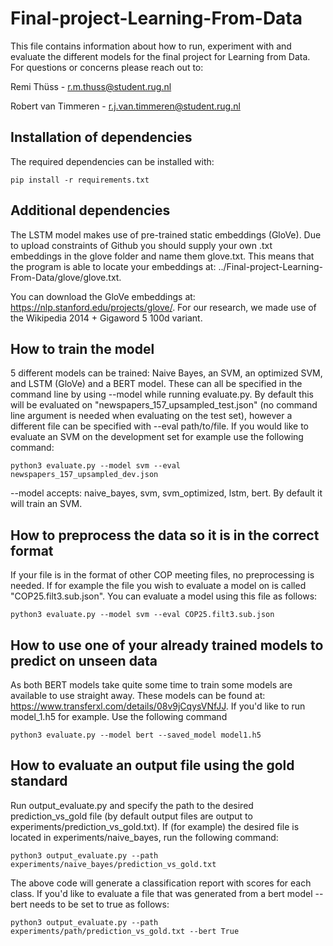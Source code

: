 # Final-project-Learning-From-Data
This file contains information about how to run, experiment with and evaluate the different models for the final project for Learning from Data. For questions or concerns please reach out to:

Remi Thüss - r.m.thuss@student.rug.nl

Robert van Timmeren - r.j.van.timmeren@student.rug.nl

<h2>Installation of dependencies</h2>

The required dependencies can be installed with:
```
pip install -r requirements.txt
```

<h2>Additional dependencies</h2>

The LSTM model makes use of pre-trained static embeddings (GloVe). Due to upload constraints of Github you should supply your own .txt embeddings in the glove folder and name them glove.txt. This means that the program is able to locate your embeddings at: ../Final-project-Learning-From-Data/glove/glove.txt.

You can download the GloVe embeddings at: https://nlp.stanford.edu/projects/glove/. For our research, we made use of the Wikipedia 2014 + Gigaword 5 100d variant.

<h2>How to train the model</h2>

5 different models can be trained: Naive Bayes, an SVM, an optimized SVM, and LSTM (GloVe) and a BERT model. These can all be specified in the command line by using --model <model> while running evaluate.py. By default this will be evaluated on "newspapers_157_upsampled_test.json" (no command line argument is needed when evaluating on the test set), however a different file can be specified with --eval path/to/file. If you would like to evaluate an SVM on the development set for example use the following command:

```
python3 evaluate.py --model svm --eval newspapers_157_upsampled_dev.json
```
--model accepts: naive_bayes, svm, svm_optimized, lstm, bert. By default it will train an SVM.
<h2>How to preprocess the data so it is in the correct format</h2>
If your file is in the format of other COP meeting files, no preprocessing is needed. If for example the file you wish to evaluate a model on is called "COP25.filt3.sub.json". You can evaluate a model using this file as follows:

```
python3 evaluate.py --model svm --eval COP25.filt3.sub.json
```

<h2>How to use one of your already trained models to predict on unseen data</h2>

 As both BERT models take quite some time to train some models are available to use straight away. These models can be found at: https://www.transferxl.com/details/08v9jCqysVNfJJ. If you'd like to run model_1.h5 for example. Use the following command
 ```
 python3 evaluate.py --model bert --saved_model model1.h5
 ```
 
<h2>How to evaluate an output file using the gold standard</h2>

Run output_evaluate.py and specify the path to the desired prediction_vs_gold file (by default output files are output to experiments/prediction_vs_gold.txt). If (for example) the desired file is located in experiments/naive_bayes, run the following command:
```
python3 output_evaluate.py --path experiments/naive_bayes/prediction_vs_gold.txt
```
The above code will generate a classification report with scores for each class.
If you'd like to evaluate a file that was generated from a bert model --bert needs to be set to true as follows:
```
python3 output_evaluate.py --path experiments/path/prediction_vs_gold.txt --bert True
```
